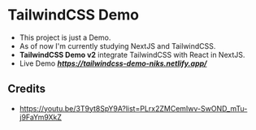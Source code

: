 # TailwindCSS Demo

- This project is just a Demo.
- As of now I'm currently studying NextJS and TailwindCSS.
- **TailwindCSS Demo v2** integrate TailwindCSS with React in NextJS.
- Live Demo ***https://tailwindcss-demo-niks.netlify.app/***

## Credits

- https://youtu.be/3T9yt8SpY9A?list=PLrx2ZMCemIwv-SwOND_mTu-j9FaYm9XkZ

